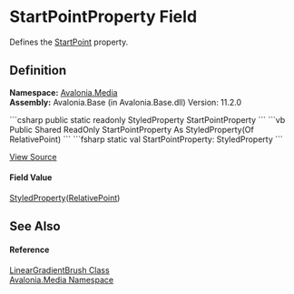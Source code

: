 # StartPointProperty Field


Defines the <a href="P_Avalonia_Media_LinearGradientBrush_StartPoint">StartPoint</a> property.



## Definition
**Namespace:** <a href="N_Avalonia_Media">Avalonia.Media</a>  
**Assembly:** Avalonia.Base (in Avalonia.Base.dll) Version: 11.2.0

<Tabs groupId="api-code-preview">
<TabItem value="csharp" label="C#">
```csharp
public static readonly StyledProperty<RelativePoint> StartPointProperty
```
</TabItem>
<TabItem value="vb" label="VB">
```vb
Public Shared ReadOnly StartPointProperty As StyledProperty(Of RelativePoint)
```
</TabItem>
<TabItem value="fsharp" label="F#">
```fsharp
static val StartPointProperty: StyledProperty<RelativePoint>
```
</TabItem>
</Tabs>



<a href="https://github.com/AvaloniaUI/Avalonia/tree/master/src/Avalonia.Base/Media/LinearGradientBrush.cs" title="View the source code">View Source</a>



#### Field Value
<a href="T_Avalonia_StyledProperty_1">StyledProperty</a>(<a href="T_Avalonia_RelativePoint">RelativePoint</a>)

## See Also


#### Reference
<a href="T_Avalonia_Media_LinearGradientBrush">LinearGradientBrush Class</a>  
<a href="N_Avalonia_Media">Avalonia.Media Namespace</a>  
